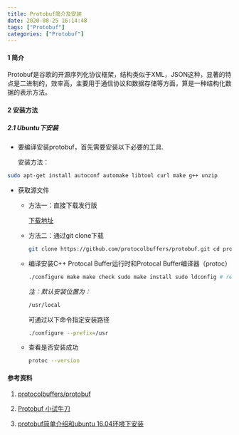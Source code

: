 ```yaml
---
title: Protobuf简介及安装
date: 2020-08-25 16:14:48
tags: ["Protobuf"]
categories: ["Protobuf"]
---
```


#### 1 简介

Protobuf是谷歌的开源序列化协议框架，结构类似于XML，JSON这种，显著的特点是二进制的，效率高，主要用于通信协议和数据存储等方面，算是一种结构化数据的表示方法。

<!--more-->

#### 2 安装方法

##### 2.1 Ubuntu下安装

- 要编译安装protobuf，首先需要安装以下必要的工具.

  安装方法：

```bash
sudo apt-get install autoconf automake libtool curl make g++ unzip
```

- 获取源文件

  - 方法一：直接下载发行版

    [下载地址](https://github.com/protocolbuffers/protobuf/releases/tag/v3.11.4)

  - 方法二：通过git clone下载 

    ```bash
    git clone https://github.com/protocolbuffers/protobuf.git cd protobuf git submodule update --init --recursive ./autogen.sh
    ```

  - 编译安装C++ Protocal Buffer运行时和Protocal Buffer编译器（protoc）

    ```bash
    ./configure make make check sudo make install sudo ldconfig # refresh shared library cache.
    ```

    *注：默认安装位置为：*

    ```bash
    /usr/local
    ```

    可通过以下命令指定安装路径

    ```bash
    ./configure --prefix=/usr
    ```

  - 查看是否安装成功
  
    ```bash
    protoc --version
    ```
  


#### 参考资料

1. [protocolbuffers/protobuf](https://github.com/protocolbuffers/protobuf/tree/master/php)

2. [Protobuf 小试牛刀](https://www.cnblogs.com/52fhy/p/11106670.html)

3. [protobuf简单介绍和ubuntu 16.04环境下安装](https://blog.csdn.net/kdchxue/article/details/81046192)